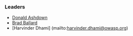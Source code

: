 ### Leaders
* [Donald Ashdown](mailto:donald.ashdown@owasp.org)
* [Brad Ballard](mailto:brad.ballard@owasp.org)
* [Harvinder Dhami] (mailto:harvinder.dhami@owasp.org)

